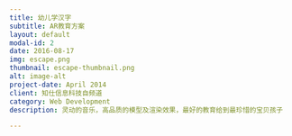 ```yaml
---
title: 幼儿学汉字
subtitle: AR教育方案
layout: default
modal-id: 2
date: 2016-08-17
img: escape.png
thumbnail: escape-thumbnail.png
alt: image-alt
project-date: April 2014
client: 知仕信息科技自频道
category: Web Development
description: 灵动的音乐，高品质的模型及渲染效果，最好的教育给到最珍惜的宝贝孩子

---
```


